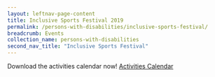 ```yaml
---
layout: leftnav-page-content
title: Inclusive Sports Festival 2019
permalink: /persons-with-disabilities/inclusive-sports-festival/
breadcrumb: Events
collection_name: persons-with-disabilities
second_nav_title: "Inclusive Sports Festival"
---
```


Download the activities calendar now! [Activities Calendar](/images/ISF2019-Activities-by-Date.pdf) 
